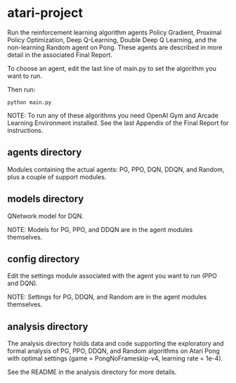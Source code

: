 # atari-project

Run the reinforcement learning algorithm agents Policy Gradient, Proximal Policy Optimization, Deep Q-Learning, Double Deep Q Learning, and the non-learning Random agent on Pong. These agents are described in more detail in the associated Final Report.

To choose an agent, edit the last line of main.py to set the algorithm you want to run.

Then run:
```
python main.py
```

NOTE: To run any of these algorithms you need OpenAI Gym and Arcade Learning Environment installed. See the last Appendix of the Final Report for instructions.

## agents directory

Modules containing the actual agents: PG, PPO, DQN, DDQN, and Random, plus a couple of support modules.

## models directory

QNetwork model for DQN.

NOTE: Models for PG, PPO, and DDQN are in the agent modules themselves.

## config directory

Edit the settings module associated with the agent you want to run (PPO and DQN).

NOTE: Settings for PG, DDQN, and Random are in the agent modules themselves.

## analysis directory

The analysis directory holds data and code supporting the exploratory and formal analysis of PG, PPO, DDQN, and Random algorithms on Atari Pong with optimal settings (game = PongNoFrameskip-v4, learning rate = 1e-4).

See the README in the analysis directory for more details.

